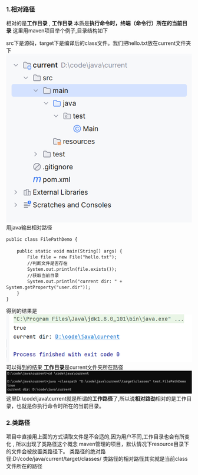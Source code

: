 ### 1.相对路径
相对的是**工作目录** , **工作目录** 本质是**执行命令时，终端（命令行）所在的当前目录**
这里用maven项目举个例子,目录结构如下

src下是源码，target下是编译后的class文件。我们把hello.txt放在current文件夹下
![](assest/Pasted%20image%2020240716160453.png)
用java输出相对路径
```
public class FilePathDemo {
 
    public static void main(String[] args) {
        File file = new File("hello.txt");
        //判断文件是否存在
        System.out.println(file.exists());
        //获取当前目录
        System.out.println("current dir: " + System.getProperty("user.dir"));
    }
}
```
得到的结果是
![](assest/Pasted%20image%2020240716160616.png)
可以得到的结果
**工作目录**是current文件夹所在路径
![](assest/Pasted%20image%2020240716161647.png)
这里D:\code\java\current就是所谓的**工作路径**了,所以说**相对路劲**相对的是工作目录，也就是你执行命令时所在的当前目录。

### 2.类路径
项目中直接用上面的方式读取文件是不合适的,因为用户不同,工作目录也会有所变化 , 所以出现了类路径这个概念
maven管理的项目，默认情况下resource目录下的文件会被放置类路径下。
类路径的绝对路径:D:/code/java/current/target/classes/
        类路径的相对路径其实就是当前class文件所在的路径